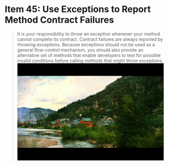 ﻿# Item 45: Use Exceptions to Report Method Contract Failures
>  It is your responsibility to throw an exception whenever your method cannot complete its contract. Contract failures are always reported by throwing exceptions. Because exceptions should not be used as a general flow-control mechanism, you should also provide an alternative set of methods that enable developers to test for possible invalid conditions before calling methods that might throw exceptions.
>  ![GeorgeTown](323218_10150901379592000_1668071585_o.jpg)